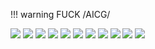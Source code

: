 !!! warning FUCK /AICG/

![](https://c6.kemono.su/data/ea/87/ea872b982a6552ad8bc9020c8216bdedaeaee93b3fecb701e13db912cd9766ae.jpg)
![](https://c3.kemono.su/data/26/8b/268b5cb1ec44332e01464706362539f7bd9502f267ac4dddf8da8a2f61af08b8.jpg)
![](https://c4.kemono.su/data/b8/06/b806d6653e772593261f06667d63d1bff7a3c70c79ee1f326437a497b1c3d39e.png)
![](https://c5.kemono.su/data/9f/c8/9fc875ace64f80367d1c3d6381fdfcc2546379f237d881dbf22a262d5a3643c2.jpg)
![](https://c3.kemono.su/data/8e/0d/8e0d42fff3f05841b4899271316476148d57889397af39ed37b87580605b21b0.png)
![](https://c5.kemono.su/data/11/7e/117e8062952a7a0af09fc7817ea7b013828a02c19736a0287ddfe389c7d7902e.png)
![](https://c1.kemono.su/data/f7/59/f7591bd23ed7bc765572721ce6bb8654912d4593b600fa7bdef7e4614a80a94c.jpg)
![](https://c2.kemono.su/data/ce/52/ce527026dc1297a42763750cb5a0131fe5d77b920f63362a09880fd0f9e4ba46.jpg)
![](https://c1.kemono.su/data/d0/16/d016ef86e1c816ac211b7707bd929580dbb98154e4c37e81205e40b38e4e1c00.jpg)
![](https://c3.kemono.su/data/5e/0c/5e0c41465f29776ed0a17b4845656c0761c67bcd9ca66962a83cb9876f083548.jpg)
![](https://c2.kemono.su/data/a7/8b/a78b16de5beae62c0f9878b8c867fd3a959f188fc487e1d7a9f55f70315da5f1.jpg)